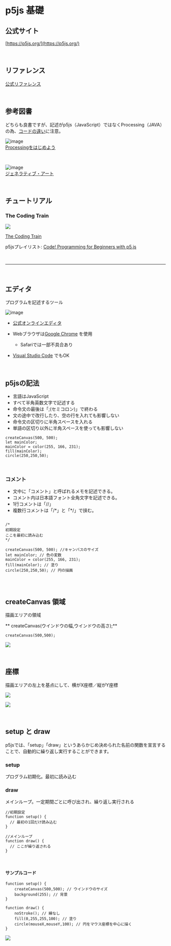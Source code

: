 # p5js 基礎



## 公式サイト
[https://p5js.org/](https://p5js.org/)


&nbsp;
&nbsp;

## リファレンス

[公式リファレンス](https://p5js.org/reference/)

&nbsp;
&nbsp;

## 参考図書

どちらも良書ですが、記述がp5js（JavaScript）ではなくProcessing（JAVA）の為、[コードの違い](00_p5js_processing.md)に注意。

![image](https://images-na.ssl-images-amazon.com/images/I/51PR950OGnL._SX350_BO1,204,203,200_.jpg)  
[Processingをはじめよう](https://www.oreilly.co.jp/books/9784873115153/)

&nbsp;

![image](https://images-na.ssl-images-amazon.com/images/I/41Eq81vSVPL._SX412_BO1,204,203,200_.jpg)  
[ジェネラティブ・アート](http://www.bnn.co.jp/books/7199/)


&nbsp;
&nbsp;


## チュートリアル

### The Coding Train

![](img/codingtrain.png)

[The Coding Train ](https://www.youtube.com/channel/UCvjgXvBlbQiydffZU7m1_aw)


p5jsプレイリスト:
[Code! Programming for Beginners with p5.js](https://www.youtube.com/watch?v=HerCR8bw_GE&list=PLRqwX-V7Uu6Zy51Q-x9tMWIv9cueOFTFA)


&nbsp;
&nbsp;


---
&nbsp;

## エディタ

プログラムを記述するツール


![image](img/p5js_editor.png)


* [公式オンラインエディタ](https://editor.p5js.org/)

* Webブラウザは[Google Chrome](https://www.google.com/intl/ja_jp/chrome/) を使用
	* Safariでは一部不具合あり 	
* [Visual Studio Code](https://code.visualstudio.com/) でもOK




&nbsp;

## p5jsの記法


* 言語はJavaScript
* すべて半角英数文字で記述する
* 命令文の最後は「;(セミコロン)」で終わる
* 文の途中で改行したり、空の行を入れても影響しない
* 命令文の区切りに半角スペースを入れる
* 単語の区切り以外に半角スペースを使っても影響しない

```
createCanvas(500, 500);
let mainColor;
mainColor = color(255, 166, 231);￼
fill(mainColor);
circle(250,250,50);

```

&nbsp;

### コメント

* 文中に「コメント」と呼ばれるメモを記述できる。
* コメント内は日本語フォント全角文字を記述できる。
* 1行コメントは「//」
* 複数行コメントは「/\*」と「\*/」で挟む。



```

/* 
初期設定
ここを最初に読み込む
*/

createCanvas(500, 500); //キャンバスのサイズ
let mainColor; // 色の変数 
mainColor = color(255, 166, 231);￼
fill(mainColor); // 塗り
circle(250,250,50); // 円の描画


```


&nbsp;
&nbsp;
&nbsp;



## createCanvas 領域

描画エリアの領域

** createCanvas(ウインドウの幅,ウインドウの高さ);**

```
createCanvas(500,500);
```

![](img/createCanvas.png)

&nbsp;
&nbsp;
&nbsp;

## 座標

描画エリアの左上を基点にして、横がX座標／縦がY座標

![](img/position.png)

![](img/position2.png)

&nbsp;
&nbsp;
&nbsp;


## setup と draw

p5jsでは、「setup」「draw」というあらかじめ決められた名前の関数を宣言することで、自動的に繰り返し実行することができます。


### setup
プログラム初期化。最初に読み込む

### draw
メインループ。一定期間ごとに呼び出され、繰り返し実行される


```
//初期設定
function setup() {
  // 最初の1回だけ読み込む
}

//メインループ
function draw() {
  // ここが繰り返される
}

```

&nbsp;
&nbsp;

#### サンプルコード

```
function setup() {
    createCanvas(500,500); // ウインドウのサイズ
    background(255); // 背景
}

function draw() {
    noStroke(); // 線なし
    fill(0,255,255,100); // 塗り
    circle(mouseX,mouseY,100); // 円をマウス座標を中心に描く
}
```

![](img/sketch_shape02.png)

&nbsp;
&nbsp;

